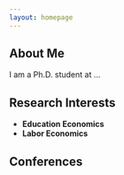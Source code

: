 ```yaml
---
layout: homepage
---
```


## About Me

I am a Ph.D. student at ...

## Research Interests

- **Education Economics**
- **Labor Economics**

## Conferences

